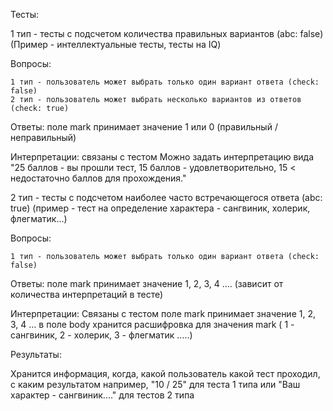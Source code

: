

Тесты:

1 тип - тесты с подсчетом количества правильных вариантов (abc: false)
(Пример - интеллектуальные тесты, тесты на IQ)

  Вопросы:

    1 тип - пользователь может выбрать только один вариант ответа (check: false)
    2 тип - пользователь может выбрать несколько вариантов из ответов (check: true)

  Ответы:
    поле mark принимает значение 1 или 0 (правильный / неправильный)

  Интерпретации:
    связаны с тестом
    Можно задать интерпретацию вида "25 баллов - вы прошли тест, 15 баллов - удовлетворительно, 15 < недостаточно баллов для прохождения."

2 тип - тесты с подсчетом наиболее часто встречающегося ответа (abc: true)
(пример - тест на определение характера - сангвиник, холерик, флегматик...)

  Вопросы:

    1 тип - пользователь может выбрать только один вариант ответа (check: false)

  Ответы:
    поле mark принимает значение 1, 2, 3, 4 .... (зависит от количества интерпретаций в тесте)

  Интерпретации:
    Связаны с тестом
    поле mark принимает значение 1, 2, 3, 4 ...
    в поле body хранится расшифровка для значения mark ( 1 - сангвиник, 2 - холерик, 3 - флегматик .....)


Результаты:

Хранится информация, когда, какой пользователь какой тест проходил, с каким результатом
например, "10 / 25" для теста 1 типа или "Ваш характер - сангвиник...." для тестов 2 типа

